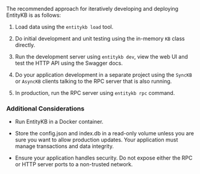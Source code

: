 The recommended approach for iteratively developing and deploying EntityKB
is as follows:

1. Load data using the `entitykb load` tool.

2. Do initial development and unit testing using the in-memory `KB` class
   directly.
   
3. Run the development server using `entitykb dev`, view the web UI and
   test the HTTP API using the Swagger docs.
   
4. Do your application development in a separate project using the `SyncKB`
   or `AsyncKB` clients talking to the RPC server that is also running. 
   
5. In production, run the RPC server using `entitykb rpc` command.

### Additional Considerations

* Run EntityKB in a Docker container.

* Store the config.json and index.db in a read-only volume unless you 
  are sure you want to allow production updates. Your application must
  manage transactions and data integrity.
  
* Ensure your application handles security. Do not expose either the RPC
  or HTTP server ports to a non-trusted network. 

